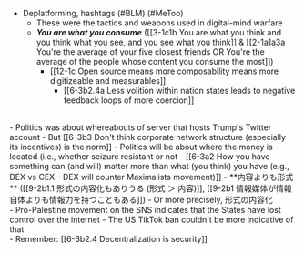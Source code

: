 - Deplatforming, hashtags (#BLM) (#MeToo)
  - These were the tactics and weapons used in digital-mind warfare
  - ***You are what you consume*** ([[3-1c1b You are what you think and you think what you see, and you see what you think]] & [[2-1a1a3a You're the average of your five closest friends OR You're the average of the people whose content you consume the most]])
    - [[12-1c Open source means more composability means more digitizeable and measurables]]
      - [[6-3b2.4a Less volition within nation states leads to negative feedback loops of more coercion]]
<br>
- Politics was about whereabouts of server that hosts Trump's Twitter account
  - But [[6-3b3 Don't think corporate network structure (especially its incentives) is the norm]]
- Politics will be about where the money is located (i.e., whether seizure resistant or not
  - [[6-3a2 How you have something can (and will) matter more than what (you think) you have (e.g., DEX vs CEX - DEX will counter Maximalists movement)]]
    - **内容よりも形式** ([[9-2b1.1 形式の内容化もありうる (形式 ＞ 内容)]], [[9-2b1 情報媒体が情報自体よりも情報力を持つこともある]])
      - Or more precisely, 形式の内容化
<br>
- Pro-Palestine movement on the SNS indicates that the States have lost control over the internet
  - The US TikTok ban couldn't be more indicative of that
<br>
- Remember: [[6-3b2.4 Decentralization is security]]
